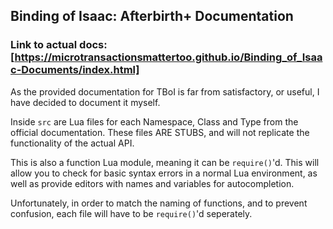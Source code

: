 ## Binding of Isaac: Afterbirth+ Documentation
### Link to actual docs: [https://microtransactionsmattertoo.github.io/Binding_of_Isaac-Documents/index.html]

As the provided documentation for TBoI is far from satisfactory, or useful, I have decided to document it myself.

Inside `src` are Lua files for each Namespace, Class and Type from the official documentation. These files ARE STUBS, and will not replicate the functionality of the actual API.

This is also a function Lua module, meaning it can be `require()`'d. This will allow you to check for basic syntax errors in a normal Lua environment, as well as provide editors with names and variables for autocompletion.

Unfortunately, in order to match the naming of functions, and to prevent confusion, each file will have to be `require()`'d seperately.
